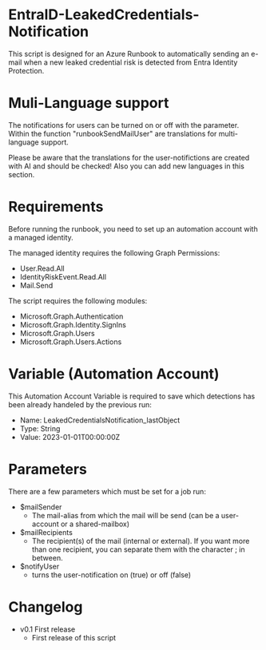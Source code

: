 # EntraID-LeakedCredentials-Notification
 This script is designed for an Azure Runbook to automatically sending an e-mail when a new leaked credential risk is detected from Entra Identity Protection.

# Muli-Language support
 The notifications for users can be turned on or off with the parameter. Within the function "runbookSendMailUser" are translations for multi-language support.
 
 Please be aware that the translations for the user-notifictions are created with AI and should be checked! Also you can add new languages in this section.

# Requirements
Before running the runbook, you need to set up an automation account with a managed identity.

The managed identity requires the following Graph Permissions:
   - User.Read.All
   - IdentityRiskEvent.Read.All
   - Mail.Send

The script requires the following modules:
   - Microsoft.Graph.Authentication
   - Microsoft.Graph.Identity.SignIns
   - Microsoft.Graph.Users
   - Microsoft.Graph.Users.Actions

# Variable (Automation Account)
 This Automation Account Variable is required to save which detections has been already handeled by the previous run:
- Name: LeakedCredentialsNotification_lastObject
- Type: String
- Value: 2023-01-01T00:00:00Z

# Parameters
There are a few parameters which must be set for a job run:
- $mailSender
  - The mail-alias from which the mail will be send (can be a user-account or a shared-mailbox)
- $mailRecipients
  - The recipient(s) of the mail (internal or external). If you want more than one recipient, you can separate them with the character ; in between.
- $notifyUser
  - turns the user-notification on (true) or off (false)

# Changelog
- v0.1 First release
  - First release of this script
